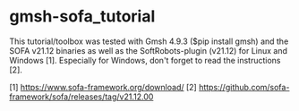 # gmsh-sofa_tutorial

This tutorial/toolbox was tested with Gmsh 4.9.3 ($pip install gmsh) and the SOFA v21.12 binaries as well as the SoftRobots-plugin (v21.12) for Linux and Windows [1]. Especially for Windows, don't forget to read the instructions [2].

[1] https://www.sofa-framework.org/download/
[2] https://github.com/sofa-framework/sofa/releases/tag/v21.12.00
